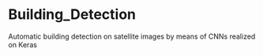 # Building_Detection

Automatic building detection on satellite images by means of CNNs realized on Keras